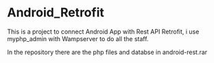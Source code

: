 # Android_Retrofit

This is a project to connect Android App with Rest API Retrofit, i use myphp_admin with Wampserver to do all the staff.

In the repository there are the php files and databse in android-rest.rar



